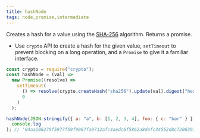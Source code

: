 ```yaml
---
title: hashNode
tags: node,promise,intermediate
---
```


Creates a hash for a value using the [SHA-256](https://en.wikipedia.org/wiki/SHA-2) algorithm. Returns a promise.

- Use `crypto` API to create a hash for the given value, `setTimeout` to prevent blocking on a long operation, and a `Promise` to give it a familiar interface.

```js
const crypto = require("crypto");
const hashNode = (val) =>
  new Promise((resolve) =>
    setTimeout(
      () => resolve(crypto.createHash("sha256").update(val).digest("hex")),
      0
    )
  );
```

```js
hashNode(JSON.stringify({ a: "a", b: [1, 2, 3, 4], foo: { c: "bar" } })).then(
  console.log
); // '04aa106279f5977f59f9067fa9712afc4aedc6f5862a8defc34552d8c7206393'
```
